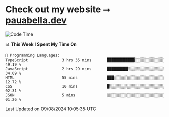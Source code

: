 # Check out my website ⭢ [pauabella.dev](https://pauabella.dev)

<!--START_SECTION:waka-->
![Code Time](http://img.shields.io/badge/Code%20Time-3%2C642%20hrs%2042%20mins-blue)

📊 **This Week I Spent My Time On** 

```text
💬 Programming Languages: 
TypeScript               3 hrs 35 mins       ████████████░░░░░░░░░░░░░   49.19 % 
JavaScript               2 hrs 29 mins       █████████░░░░░░░░░░░░░░░░   34.09 % 
HTML                     55 mins             ███░░░░░░░░░░░░░░░░░░░░░░   12.72 % 
CSS                      10 mins             █░░░░░░░░░░░░░░░░░░░░░░░░   02.31 % 
JSON                     5 mins              ░░░░░░░░░░░░░░░░░░░░░░░░░   01.26 % 
```


 Last Updated on 09/08/2024 10:05:35 UTC
<!--END_SECTION:waka-->
